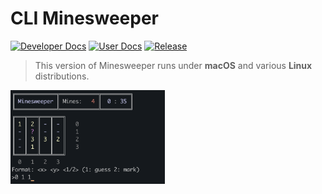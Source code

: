 # **CLI Minesweeper**
[![Developer Docs](https://img.shields.io/badge/Docs-Dev-blueviolet)](https://github.com/Andromeda08/Minesweeper/blob/master/docs/Documentation.md) 
[![User Docs](https://img.shields.io/badge/Docs-User-blue)](https://github.com/Andromeda08/Minesweeper/blob/master/docs/Manual.md) 
[![Release](https://img.shields.io/badge/Release-v1.1-success)](https://github.com/Andromeda08/Minesweeper/releases/tag/1.1) 
> This version of Minesweeper runs under **macOS** and various **Linux** distributions.

<img src="docs/images/Game.png" alt="drawing" height="150px"/>
